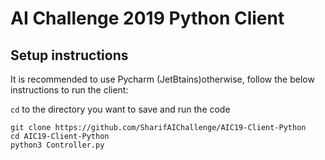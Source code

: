 # AI Challenge 2019 Python Client
## Setup instructions

It is recommended to use Pycharm (JetBtains)otherwise, follow the below instructions to run the client:

```cd``` to the directory you want to save and run the code
```
git clone https://github.com/SharifAIChallenge/AIC19-Client-Python
cd AIC19-Client-Python
python3 Controller.py
```





